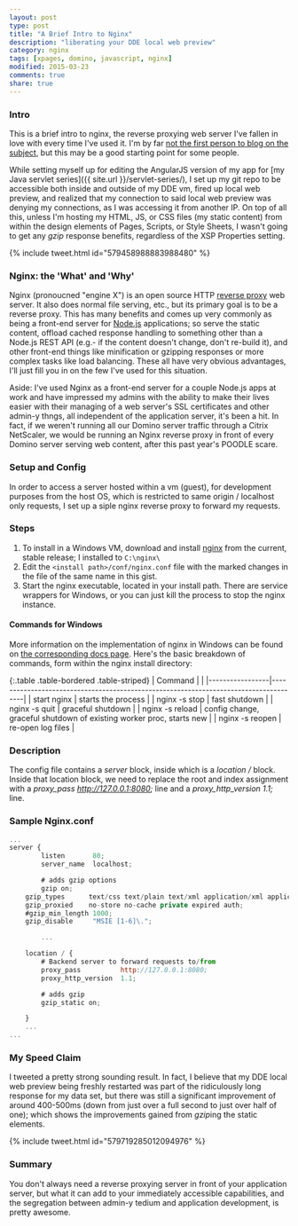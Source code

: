 ```yaml
---
layout: post
type: post
title: "A Brief Intro to Nginx"
description: "liberating your DDE local web preview"
category: nginx
tags: [xpages, domino, javascript, nginx]
modified: 2015-03-23
comments: true
share: true
---
```


### Intro
This is a brief intro to nginx, the reverse proxying web server I've fallen in love with every time I've used it. I'm by far [not the first person to blog on the subject](https://frostillic.us/blog/search?q=nginx), but this may be a good starting point for some people.

While setting myself up for editing the AngularJS version of my app for [my Java servlet series]({{ site.url }}/servlet-series/), I set up my git repo to be accessible both inside and outside of my DDE vm, fired up local web preview, and realized that my connection to said local web preview was denying my connections, as I was accessing it from another IP. On top of all this, unless I'm hosting my HTML, JS, or CSS files (my static content) from within the design elements of Pages, Scripts, or Style Sheets, I wasn't going to get any _gzip_ response benefits, regardless of the XSP Properties setting.

{% include tweet.html id="579458988883988480" %}


### Nginx: the 'What' and 'Why'
Nginx (pronoucned "engine X") is an open source HTTP [reverse proxy](//en.wikipedia.org/wiki/Reverse_proxy) web server. It also does normal file serving, etc., but its primary goal is to be a reverse proxy. This has many benefits and comes up very commonly as being a front-end server for [Node.js](//nodejs.org/) applications; so serve the static content, offload cached response handling to something other than a Node.js REST API (e.g.- if the content doesn't change, don't re-build it), and other front-end things like minification or gzipping responses or more complex tasks like load balancing. These all have very obvious advantages, I'll just fill you in on the few I've used for this situation.

Aside: I've used Nginx as a front-end server for a couple Node.js apps at work and have impressed my admins with the ability to make their lives easier with their managing of a web server's SSL certificates and other admin-y thngs, all independent of the application server, it's been a hit. In fact, if we weren't running all our Domino server traffic through a Citrix NetScaler, we would be running an Nginx reverse proxy in front of every Domino server serving web content, after this past year's POODLE scare.

### Setup and Config
In order to access a server hosted within a vm (guest), for development purposes from the host OS, which is restricted to same origin / localhost only requests, I set up a siple nginx reverse proxy to forward my requests.

### Steps

1. To install in a Windows VM, download and install [nginx](http://nginx.org/) from the current, stable release; I installed to `C:\nginx\`
2. Edit the `<install path>/conf/nginx.conf` file with the marked changes in the file of the same name in this gist.
3. Start the nginx executable, located in your install path. There are service wrappers for Windows, or you can just kill the process to stop the nginx instance.

#### Commands for Windows
More information on the implementation of nginx in Windows can be found on [the corresponding docs page](https://nginx.org/en/docs/windows.html). Here's the basic breakdown of commands, form within the nginx install directory:

{:.table .table-bordered .table-striped}
| Command         |                                                                                      |
|-----------------|--------------------------------------------------------------------------------------|
| start nginx     | starts the process                                                                   |
| nginx -s stop   | fast shutdown                                                                        |
| nginx -s quit   | graceful shutdown                                                                    |
| nginx -s reload | config change, graceful shutdown of existing worker proc, starts new                 |
| nginx -s reopen | re-open log files                                                                    |

### Description
The config file contains a _server_ block, inside which is a _location /_ block. Inside that location block, we need to replace the root and index assignment with a *proxy_pass  http://127.0.0.1:8080;* line and a *proxy_http_version  1.1;* line.

### Sample Nginx.conf

```javascript
...
server {
        listen       80;
        server_name  localhost;

        # adds gzip options
        gzip on;
	gzip_types      text/css text/plain text/xml application/xml application/javascript application/x-javascript text/javascript application/json text/x-json;
	gzip_proxied    no-store no-cache private expired auth;
	#gzip_min_length 1000;
	gzip_disable     "MSIE [1-6]\.";

        ...

	location / {
		# Backend server to forward requests to/from
		proxy_pass          http://127.0.0.1:8080;
		proxy_http_version  1.1;

		# adds gzip
		gzip_static on;

	}
	...
...
```

### My Speed Claim
I tweeted a pretty strong sounding result. In fact, I believe that my DDE local web preview being freshly restarted was part of the ridiculously long response for my data set, but there was still a significant improvement of around 400-500ms (down from just over a full second to just over half of one); which shows the improvements gained from *gzip*ing the static elements.

{% include tweet.html id="579719285012094976" %}

### Summary
You don't always need a reverse proxying server in front of your application server, but what it can add to your immediately accessible capabilities, and the segregation between admin-y tedium and application development, is pretty awesome.
